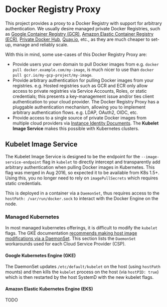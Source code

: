 # Docker Registry Proxy

This project provides a proxy to a Docker Registry with support for arbitrary authentication. We usually desire managed private Docker Registries, such as [Google Container Registry (GCR)](https://cloud.google.com/container-registry), [Amazon Elastic Container Registry (ECR)](https://aws.amazon.com/ecr/), [Private Docker Hub](https://docs.docker.com/docker-hub/repos/#private-repositories), [Quay.io](https://quay.io/), etc., as they are much cheaper to set-up, manage and reliably scale.

With this in mind, some use-cases of this Docker Registry Proxy are:

 - Provide users your own domain to pull Docker images from e.g. `docker pull docker.example.com/my-image`, is much nicer to use than `docker pull gcr.io/my-gcp-project/my-image`.
 - Provide arbitrary authentication for pulling Docker images from your registries. e.g. Hosted registries such as GCR and ECR only allow access to private registries via Service Accounts, Roles, or static credentials; this presents a key-management issue and/or ties client authentication to your cloud provider. The Docker Registry Proxy has a pluggable authentication mechanism, allowing you to implement arbitrary authentication flows. e.g. LDAP, OAuth2, OIDC, etc.
- Provide access to a single source of private Docker images from multiple cloud providers via [Instance Identity Documents](https://docs.aws.amazon.com/AWSEC2/latest/UserGuide/instance-identity-documents.html). The **Kubelet Image Service** makes this possible with Kubernetes clusters.


## Kubelet Image Service

The Kubelet Image Service is designed to be the endpoint for the `--image-service-endpoint` flag in `kubelet` to directly intercept and transparently add arbitrary authentication when pulling Docker images in Kubernetes. This flag was merged in Aug 2016, so expected it to be available from K8s 1.5+. Using this, you no longer need to rely on `imagePullSecrets` which requires static credentials.

This is deployed in a container via a `DaemonSet`, thus requires access to the `hostPath: /var/run/docker.sock` to interact with the Docker Engine on the node.

### Managed Kubernetes
In most managed kubernetes offerings, it is difficult to modify the `kubelet` flags. The GKE documentation [recommends making host image modifications via a DaemonSet](https://cloud.google.com/kubernetes-engine/docs/concepts/node-images#modifications). This section lists the `DaemonSet` workarounds used for each Cloud Service Provider (CSP).

#### Google Kubernetes Engine (GKE)
The DaemonSet updates `/etc/default/kubelet` on the host (using `hostPath` mounts) and then kills the `kubelet` process on the host (via `hostPID: true`) which is then restarted by the host SystemD with the new kubelet flags.

#### Amazon Elastic Kubernetes Engine (EKS)

TODO
